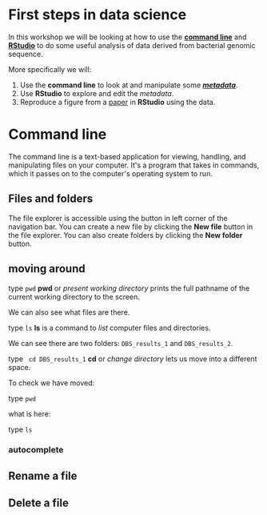 
# First steps in data science

In this workshop we will be looking at how to use the [**command line**](https://en.wikipedia.org/wiki/Command-line_interface) and [**RStudio**](https://www.rstudio.com/) to do some useful analysis of data derived from bacterial genomic sequence.

More specifically we will:

1. Use the **command line** to look at and manipulate some [***metadata***](https://en.wikipedia.org/wiki/Metadata).
2. Use **RStudio** to explore and edit the *metadata*.
3. Reproduce a figure from a [paper](https://journals.plos.org/plosgenetics/article?id=10.1371/journal.pgen.1008850#sec025)  in **RStudio** using the data.

# Command line

The command line is a text-based application for viewing, handling, and manipulating files on your computer. It's a program that takes in commands, which it passes on to the computer's operating system to run.

## Files and folders

The file explorer is accessible using the button in left corner of the navigation bar. You can create a new file by clicking the **New file** button in the file explorer. You can also create folders by clicking the **New folder** button.

## moving around

type `pwd` 
**pwd** or *present working directory* prints the full pathname of the current working directory to the screen.

We can also see what files are there.

type `ls`
**ls** is a command to *list* computer files and directories.

We can see there are two folders:
 `DBS_results_1` and `DBS_results_2`. 

type ` cd DBS_results_1`
**cd** or *change directory* lets us move into a different space.

To check we have moved:

type `pwd` 

what is here:

type `ls`

 

### autocomplete



## Rename a file



## Delete a file


